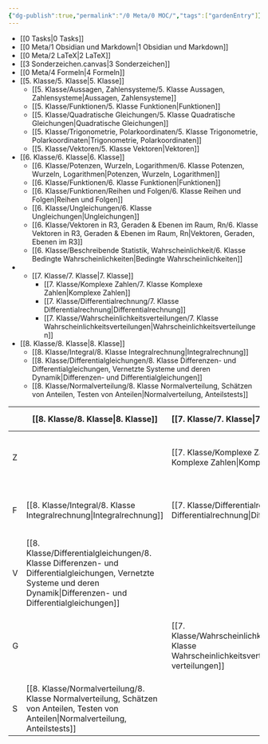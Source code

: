 ```yaml
---
{"dg-publish":true,"permalink":"/0 Meta/0 MOC/","tags":["gardenEntry"]}
---
```


* [[0 Tasks\|0 Tasks]]
* [[0 Meta/1 Obsidian und Markdown\|1 Obsidian und Markdown]]
* [[0 Meta/2 LaTeX\|2 LaTeX]]
* [[3 Sonderzeichen.canvas|3 Sonderzeichen]]
* [[0 Meta/4 Formeln\|4 Formeln]]
* [[5. Klasse/5. Klasse\|5. Klasse]]
	* [[5. Klasse/Aussagen, Zahlensysteme/5. Klasse Aussagen, Zahlensysteme\|Aussagen, Zahlensysteme]]
	* [[5. Klasse/Funktionen/5. Klasse Funktionen\|Funktionen]]
	* [[5. Klasse/Quadratische Gleichungen/5. Klasse Quadratische Gleichungen\|Quadratische Gleichungen]]
	* [[5. Klasse/Trigonometrie, Polarkoordinaten/5. Klasse Trigonometrie, Polarkoordinaten\|Trigonometrie, Polarkoordinaten]]
	* [[5. Klasse/Vektoren/5. Klasse Vektoren\|Vektoren]]
* [[6. Klasse/6. Klasse\|6. Klasse]]
	* [[6. Klasse/Potenzen, Wurzeln, Logarithmen/6. Klasse Potenzen, Wurzeln, Logarithmen\|Potenzen, Wurzeln, Logarithmen]]
	* [[6. Klasse/Funktionen/6. Klasse Funktionen\|Funktionen]]
	* [[6. Klasse/Funktionen/Reihen und Folgen/6. Klasse Reihen und Folgen\|Reihen und Folgen]]
	* [[6. Klasse/Ungleichungen/6. Klasse Ungleichungen\|Ungleichungen]]
	* [[6. Klasse/Vektoren in R3, Geraden & Ebenen im Raum, Rn/6. Klasse Vektoren in R3, Geraden & Ebenen im Raum, Rn\|Vektoren, Geraden, Ebenen im R3]]
	* [[6. Klasse/Beschreibende Statistik, Wahrscheinlichkeit/6. Klasse Bedingte Wahrscheinlichkeiten\|Bedingte Wahrscheinlichkeiten]]
* * [[7. Klasse/7. Klasse\|7. Klasse]]
	* [[7. Klasse/Komplexe Zahlen/7. Klasse Komplexe Zahlen\|Komplexe Zahlen]]
	* [[7. Klasse/Differentialrechnung/7. Klasse Differentialrechnung\|Differentialrechnung]]
	* [[7. Klasse/Wahrscheinlichkeitsverteilungen/7. Klasse Wahrscheinlichkeitsverteilungen\|Wahrscheinlichkeitsverteilungen]]
* [[8. Klasse/8. Klasse\|8. Klasse]]
	* [[8. Klasse/Integral/8. Klasse Integralrechnung\|Integralrechnung]]
	* [[8. Klasse/Differentialgleichungen/8. Klasse Differenzen- und Differentialgleichungen, Vernetzte Systeme und deren Dynamik\|Differenzen- und Differentialgleichungen]]
	* [[8. Klasse/Normalverteilung/8. Klasse Normalverteilung, Schätzen von Anteilen, Testen von Anteilen\|Normalverteilung, Anteilstests]]




|     | [[8. Klasse/8. Klasse\|8. Klasse]]                                                                                                                         | [[7. Klasse/7. Klasse\|7. Klasse]]                                                  | [[6. Klasse \|6. Klasse ]]                                                                                 | [[5. Klasse/5. Klasse\|5. Klasse]]                                                                                                          |
| --- | ------------------------------------------------------------------------------------------------------------------------------------- | :------------------------------------------------------------- | :--------------------------------------------------------------------------------------------- | :--------------------------------------------------------------------------------------------------------------------- |
| Z   |                                                                                                                                       | [[7. Klasse/Komplexe Zahlen/7. Klasse Komplexe Zahlen\|Komplexe Zahlen]]                 | [[6. Klasse/Potenzen, Wurzeln, Logarithmen/6. Klasse Potenzen, Wurzeln, Logarithmen\|Potenzen, Wurzeln, Logarithmen]]                   | [[5. Klasse/Aussagen, Zahlensysteme/5. Klasse Aussagen, Zahlensysteme\|Aussagen, Zahlensysteme]]                                                         |
| F   | [[8. Klasse/Integral/8. Klasse Integralrechnung\|Integralrechnung]]                                                                                      | [[7. Klasse/Differentialrechnung/7. Klasse Differentialrechnung\|Differentialrechnung]]       | [[6. Klasse/Funktionen/6. Klasse Funktionen\|Funktionen]]<br>[[6. Klasse/Funktionen/Reihen und Folgen/6. Klasse Reihen und Folgen\|Reihen und Folgen]]<br> | [[5. Klasse/Funktionen/5. Klasse Funktionen\|Funktionen]]                                                                                   |
| V   | [[8. Klasse/Differentialgleichungen/8. Klasse Differenzen- und Differentialgleichungen, Vernetzte Systeme und deren Dynamik\|Differenzen- und Differentialgleichungen]] |                                                                | [[6. Klasse/Ungleichungen/6. Klasse Ungleichungen\|Ungleichungen]]                                                     | [[5. Klasse/Quadratische Gleichungen/5. Klasse Quadratische Gleichungen\|Quadratische Gleichungen]]                                                       |
| G   |                                                                                                                                       | [[7. Klasse/Wahrscheinlichkeitsverteilungen/7. Klasse Wahrscheinlichkeitsverteilungen\|Ws-verteilungen]] | [[6. Klasse/Vektoren in R3, Geraden & Ebenen im Raum, Rn/6. Klasse Vektoren in R3, Geraden & Ebenen im Raum, Rn\|Vektoren, Geraden, Ebenen im R3]]    | [[5. Klasse/Trigonometrie, Polarkoordinaten/5. Klasse Trigonometrie, Polarkoordinaten\|Trigonometrie, Polarkoordinaten]]<br>[[5. Klasse/Vektoren/5. Klasse Vektoren\|Vektoren]]<br> |
| S   | [[8. Klasse/Normalverteilung/8. Klasse Normalverteilung, Schätzen von Anteilen, Testen von Anteilen\|Normalverteilung, Anteilstests]]                            |                                                                | [[6. Klasse/Beschreibende Statistik, Wahrscheinlichkeit/6. Klasse Bedingte Wahrscheinlichkeiten\|Bedingte Ws]]                                       |                                                                                                                        |

